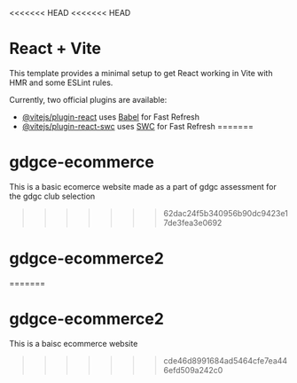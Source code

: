 <<<<<<< HEAD
<<<<<<< HEAD
# React + Vite

This template provides a minimal setup to get React working in Vite with HMR and some ESLint rules.

Currently, two official plugins are available:

- [@vitejs/plugin-react](https://github.com/vitejs/vite-plugin-react/blob/main/packages/plugin-react/README.md) uses [Babel](https://babeljs.io/) for Fast Refresh
- [@vitejs/plugin-react-swc](https://github.com/vitejs/vite-plugin-react-swc) uses [SWC](https://swc.rs/) for Fast Refresh
=======
# gdgce-ecommerce
This is a basic ecomerce website made as a part of gdgc assessment for the gdgc club selection
>>>>>>> 62dac24f5b340956b90dc9423e17de3fea3e0692
# gdgce-ecommerce2
=======
# gdgce-ecommerce2
This is a baisc ecommerce website
>>>>>>> cde46d8991684ad5464cfe7ea446efd509a242c0
